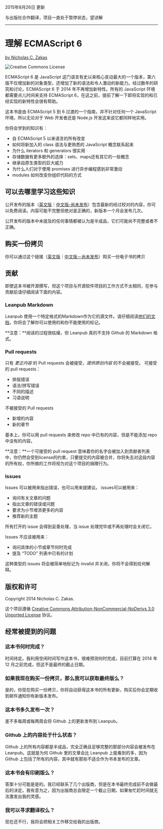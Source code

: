 2015年8月26日 更新

与出版社合作翻译，项目一直处于暂停状态，望谅解

---

# 理解 ECMAScript 6

[by Nicholas C. Zakas](https://github.com/nzakas/understandinges6)

![Creative Commons License](http://i.creativecommons.org/l/by-nc-nd/3.0/88x31.png)

ECMAScript 6 是 JavaScript 这门语言有史以来核心变动最大的一个版本，第六版不仅增加新的对象类型，还增加了新的语法和令人激动的新能力。经过数年的研究和讨论，ECMAScript 6 于 2014 年不再增加新特性。所有的 JavaScript 环境都需要点儿时间来支持 ECMAScript 6，在这之前，提前了解一下即将实现的和已经实现的新特性会很有帮助。

这本书是由 ECMAScript 5 到 6 过渡的一个指南，并不针对任何一个 JavaScript 环境，所以无论对于 Web 开发者还是 Node.js 开发这来说它都同样地实用。

你将会学到的知识有：

* 自 ECMAScript 5 以来语言的所有改变
* 如何将新加入的 class 语法与更熟悉的 JavaScript 概念联系起来
* 为什么 iterators 和 generators 很实用
* 存储数据有更多额外的选择：sets、maps还有其它的一些概念
* 继承自原生类型的巨大威力
* 为什么人们对于使用 promises 进行异步编程感到非常激动
* modules 如何改变你组织代码的方式

## 可以去哪里学习这些知识

公开发布的版本（[英文版](https://leanpub.com/understandinges6)｜[中文版-尚未发布](https://leanpub.com/understandinges6-cn/read/)）包含最新的经过校对的内容，你可以免费阅读。内容可能不完整但绝对是正确的，新版本一个月会发布几次。

公开发布的版本中未提及的任何事情都被认为是半成品，它们可能尚不完整或者不正确。

## 购买一份拷贝

你可以通过这个链接（[英文版](https://leanpub.com/understandinges6)｜[中文版－尚未发布](https://leanpub.com/understandinges6)）购买一份电子书的拷贝

## 贡献

即使这本书被开源撰写，但这个项目与开源软件项目的工作方式不太相同，在参与贡献前请仔细阅读下面的内容。

### Leanpub Markdown

Leanpub 使用一个特定格式的Markdown作为它的源文件。请仔细阅读[他们的文档](https://leanpub.com/help/manual#leanpub-auto-styling-text)，你将会了解你可以使用的和你不能使用的标记。

**注意：**阅读的过程很枯燥，但 Leanpub 真的不支持 Github 的 Markdown 格式。

### Pull requests

只有 *更正内容* 的 Pull requests 会被接受，*提供原创内容* 的不会被接受。
可接受的 pull requests：

* 排版错误
* 语法/拼写错误
* 不同的描述
* 习语说明

不被接受的 Pull requests

* 新增的内容
* 新的章节

基本上，你可以用 pull requests 来修改 repo 中已有的内容，但是不能添加 repo 中没有的内容。

**注意：**一个可接受的 pull request 意味着你的名字会被加入到贡献者列表中，你仍然会受到license的约束，只要提交的内容被合并，你将失去对这段内容的所有权，你所做的工作将视为对这个项目的捐赠行为。

### Issues

Issues 可以被用来指出错误，也可以用来提建议。
issues可以被用来：

* 询问有关文章的问题
* 指出文章的错误或问题
* 要求为小节增添更多的内容
* 推荐新的主题

所有打开的 issue 会得到妥善处理，当 issue 处理完毕或不再处理时会关闭它。

Issues 不应该被用来：

* 询问具体的小节或章节何时完成
* 提及 “TODO” 列表中已有的计划

这种类型的 issues 将会被简单地标记为 invalid 并关闭，你将不会得到任何解释。

## 版权和许可

Copyright 2014 Nicholas C. Zakas.

这个项目遵循 [Creative Commons Attribution-NonCommercial-NoDerivs 3.0 Unported License](http://creativecommons.org/licenses/by-nc-nd/3.0/) 协议。

## 经常被提到的问题

### 这本书何时完成？

时间待定。我利用空闲时间写作这本书，很难预测何时完成，目前打算在 2014 年 12 月之前完成，但这不是最终的截止日期。

### 如果我现在购买一份拷贝，那么我可以获取最终版么？

是的，你现在购买一份拷贝，你将自动获得这本书的所有更新，购买后你会定期收到邮件通知你有新版本发布。

### 这本书多久发布一次？

差不多每周或每两周会将 Github 上的更新发布到 Leanpub。

### Github 上的内容处于什么状态？

Github 上的所有内容都是半成品，完全正确且足够完整的那部分内容会被发布在 Leanpub。这就是为何 Github 里的文章会比 Leanpub 上能看到的多，因为 Github 上包括了所有的内容，其中就有那些不适合作为书本发布的文章。

### 这本书会有印刷版么？

答案十分可能是是的。我已经联系了几个出版商，但是在本书最终完成前不会做最后的决定。我有意为之，因为出版商总会限定一个截止日期，如果匆忙赶时间就无法激发出我的灵感。

### 我可以寻求翻译权么？

现在还不行，我将会把相关工作移交给我的出版商。
